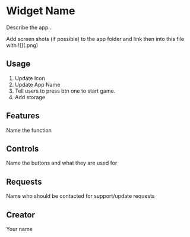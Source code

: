 # Widget Name

Describe the app...

Add screen shots (if possible) to the app folder and link then into this file with ![](<name>.png)

## Usage

1. Update Icon <!-- Done :) -->
2. Update App Name <!-- Done :) -->
3. Tell users to press btn one to start game. <!-- Done :) -->
4. Add storage 

## Features

Name the function

## Controls

Name the buttons and what they are used for

## Requests

Name who should be contacted for support/update requests

## Creator

Your name
